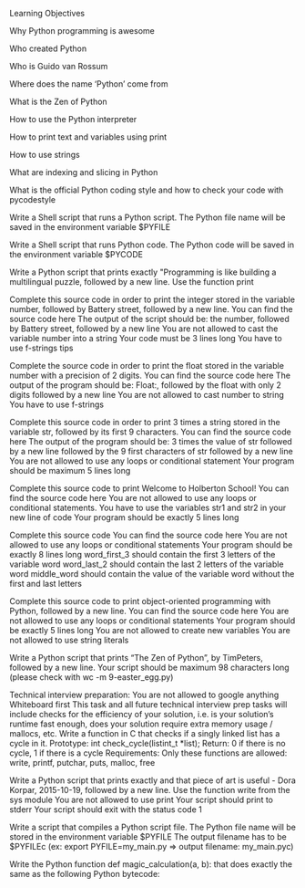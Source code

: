 Learning Objectives

Why Python programming is awesome

Who created Python

Who is Guido van Rossum

Where does the name ‘Python’ come from

What is the Zen of Python

How to use the Python interpreter

How to print text and variables using print

How to use strings

What are indexing and slicing in Python

What is the official Python coding style and how to check your code with pycodestyle

Write a Shell script that runs a Python script.
The Python file name will be saved in the environment variable $PYFILE

Write a Shell script that runs Python code.
The Python code will be saved in the environment variable $PYCODE

Write a Python script that prints exactly "Programming is like building a multilingual puzzle, followed by a new line. Use the function print

Complete this source code in order to print the integer stored in the variable number, followed by Battery street, followed by a new line.
  You can find the source code here
  The output of the script should be:
   the number, followed by Battery street,
   followed by a new line
  You are not allowed to cast the variable number into a string
  Your code must be 3 lines long
  You have to use f-strings tips

Complete the source code in order to print the float stored in the variable number with a precision of 2 digits.
  You can find the source code here
  The output of the program should be:
   Float:, followed by the float with only 2 digits
   followed by a new line
  You are not allowed to cast number to string
  You have to use f-strings
  
Complete this source code in order to print 3 times a string stored in the variable str, followed by its first 9 characters.
  You can find the source code here
  The output of the program should be:
   3 times the value of str
   followed by a new line
   followed by the 9 first characters of str
   followed by a new line
  You are not allowed to use any loops or conditional statement
  Your program should be maximum 5 lines long
  
Complete this source code to print Welcome to Holberton School!
  You can find the source code here
  You are not allowed to use any loops or conditional statements.
  You have to use the variables str1 and str2 in your new line of code
  Your program should be exactly 5 lines long
  
Complete this source code
  You can find the source code here
  You are not allowed to use any loops or conditional statements
  Your program should be exactly 8 lines long
  word_first_3 should contain the first 3 letters of the variable word
  word_last_2 should contain the last 2 letters of the variable word
  middle_word should contain the value of the variable word without the first and last letters
  
Complete this source code to print object-oriented programming with Python, followed by a new line.
  You can find the source code here
  You are not allowed to use any loops or conditional statements
  Your program should be exactly 5 lines long
  You are not allowed to create new variables
  You are not allowed to use string literals
  
Write a Python script that prints “The Zen of Python”, by TimPeters, followed by a new line.
  Your script should be maximum 98 characters long (please check with wc -m 9-easter_egg.py)
  
Technical interview preparation:
  You are not allowed to google anything
  Whiteboard first
  This task and all future technical interview prep tasks will include checks for     the efficiency of your solution, i.e. is your solution’s runtime fast enough,       does your solution require extra memory usage / mallocs, etc.
Write a function in C that checks if a singly linked list has a cycle in it.
  Prototype: int check_cycle(listint_t *list);
  Return: 0 if there is no cycle, 1 if there is a cycle
Requirements:
  Only these functions are allowed: write, printf, putchar, puts, malloc, free
  
Write a Python script that prints exactly and that piece of art is useful - Dora Korpar, 2015-10-19, followed by a new line.
  Use the function write from the sys module
  You are not allowed to use print
  Your script should print to stderr
  Your script should exit with the status code 1
  
Write a script that compiles a Python script file.
The Python file name will be stored in the environment variable $PYFILE
The output filename has to be $PYFILEc (ex: export PYFILE=my_main.py => output filename: my_main.pyc)

Write the Python function def magic_calculation(a, b): that does exactly the same as the following Python bytecode:
